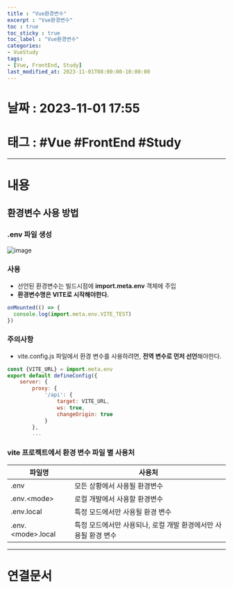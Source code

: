 ```yaml
---
title : "Vue환경변수"
excerpt : "Vue환경변수"
toc : true
toc_sticky : true
toc_label : "Vue환경변수"
categories:
- VueStudy
tags:
- [Vue, FrontEnd, Study]
last_modified_at: 2023-11-01T08:00:00-10:00:00
---
```


# 날짜 : 2023-11-01 17:55

# 태그 : #Vue #FrontEnd #Study 
---

# 내용

## 환경변수 사용 방법

### .env 파일 생성
  
![image](../../assets/images/VueENVFile.png)

### 사용
- 선언된 환경변수는 빌드시점에 **import.meta.env** 객체에 주입
- **환경변수명은 VITE로 시작해야한다.**

```javascript
onMounted(() => {  
  console.log(import.meta.env.VITE_TEST)  
})
```

### 주의사항
- vite.config.js 파일에서 환경 변수를 사용하려면, **전역 변수로 먼저 선언**해야한다.

```javascript
const {VITE_URL} = import.meta.env  
export default defineConfig({  
    server: {  
        proxy: {  
            '/api': {  
                target: VITE_URL,  
                ws: true,  
                changeOrigin: true  
            }  
        },
        ...
```

### vite 프로젝트에서 환경 변수 파일 별 사용처

|파일명|사용처|
|---|---|
|.env|모든 상황에서 사용될 환경변수|
|.env.\<mode\>|로컬 개발에서 사용할 환경변수|
|.env.local|특정 모드에서만 사용될 환경 변수|
|.env.\<mode\>.local|특정 모드에서만 사용되나, 로컬 개발 환경에서만 사용될 환경 변수|

---

# 연결문서

